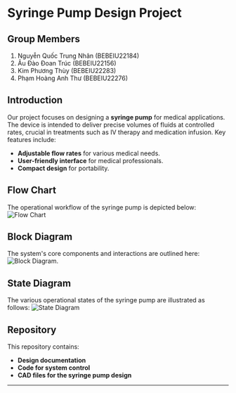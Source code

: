 # Syringe Pump Design Project

## Group Members
1. Nguyễn Quốc Trung Nhân (BEBEIU22184)
2. Âu Đào Đoan Trúc (BEBEIU22156)
3. Kim Phương Thùy (BEBEIU22283)
4. Phạm Hoàng Anh Thư (BEBEIU22276)

## Introduction
Our project focuses on designing a **syringe pump** for medical applications. The device is intended to deliver precise volumes of fluids at controlled rates, crucial in treatments such as IV therapy and medication infusion. Key features include:
- **Adjustable flow rates** for various medical needs.
- **User-friendly interface** for medical professionals.
- **Compact design** for portability.

## Flow Chart
The operational workflow of the syringe pump is depicted below:
![Flow Chart](main/flowchart.png)

## Block Diagram
The system's core components and interactions are outlined here:
![Block Diagram](main/BlockDiagram.jpg).

## State Diagram
The various operational states of the syringe pump are illustrated as follows:
![State Diagram](main/state_diagram.png)

## Repository
This repository contains:
- **Design documentation**
- **Code for system control**
- **CAD files for the syringe pump design**

---
